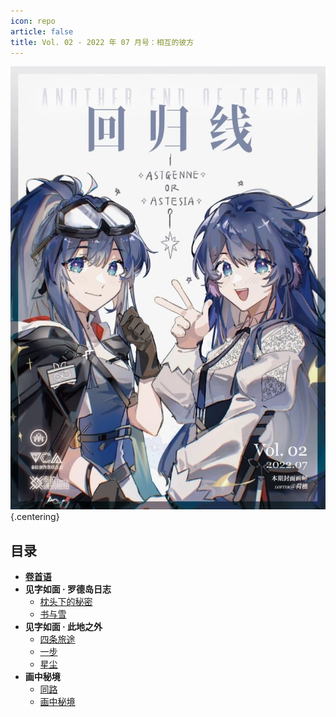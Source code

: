 ```yaml
---
icon: repo
article: false
title: Vol. 02 - 2022 年 07 月号：相互的彼方
---
```


![](./res/cover.webp) {.centering}

## 目录

- [**卷首语**](intro.html)
- **见字如面 · 罗德岛日志**
  - [枕头下的秘密](article1.html)
  - [书与雪](article2.html)
- **见字如面 · 此地之外**
  - [四条旅途](article3.html)
  - [一步](article4.html)
  - [星尘](article5.html)
- **画中秘境**
  - [同路](comic1.html)
  - [画中秘境](paintings.html)

<FakeAds />